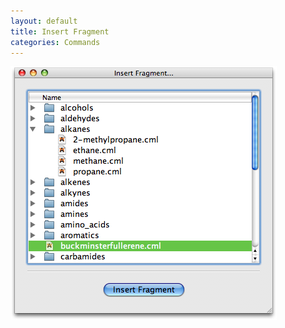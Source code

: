 ```yaml
---
layout: default
title: Insert Fragment
categories: Commands
---
```




![](/images/InsertFragment.png)



